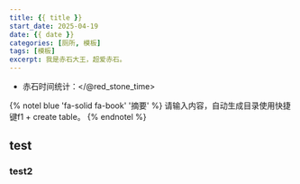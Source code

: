 ```yaml
---
title: {{ title }}
start_date: 2025-04-19
date: {{ date }}
categories: [厕所, 模板]
tags: [模板]
excerpt: 我是赤石大王，超爱赤石。
---
```


- 赤石时间统计：</@red_stone_time>

{% notel blue 'fa-solid fa-book' '摘要' %}
请输入内容，自动生成目录使用快捷键f1 + create table。
{% endnotel %}

## test

### test2
